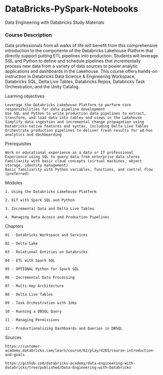 # DataBricks-PySpark-Notebooks
Data Engineering with Databricks Study Materials

### Course Description
Data professionals from all walks of life will benefit from this comprehensive introduction to the components of the Databricks Lakehouse Platform that directly support putting ETL pipelines into production. Students will leverage SQL and Python to define and schedule pipelines that incrementally process new data from a variety of data sources to power analytic applications and dashboards in the Lakehouse. This course offers hands-on instruction in Databricks Data Science & Engineering Workspace, Databricks SQL, Delta Live Tables, Databricks Repos, Databricks Task Orchestration, and the Unity Catalog.



Learning objectives

    Leverage the Databricks Lakehouse Platform to perform core responsibilities for data pipeline development
    Use SQL and Python to write production data pipelines to extract, transform, and load data into tables and views in the Lakehouse
    Simplify data ingestion and incremental change propagation using Databricks-native features and syntax, including Delta Live Tables
    Orchestrate production pipelines to deliver fresh results for ad-hoc analytics and dashboarding


Prerequisites

    Work or educational experience as a data or IT professional
    Experience using SQL to query data from enterprise data stores
    Familiarity with basic cloud concepts (virtual machines, object storage, identity management)
    Basic familiarity with Python variables, functions, and control flow (preferred)
    
Modules 

    1. Using the Databricks Lakehouse Platform

    2. ELT with Spark SQL and Python

    3. Incremental Data and Delta Live Tables

    4. Managing Data Access and Production Pipelines

Chapters

    01 - Databricks Workspace and Services

    02 - Delta Lake

    03 - Relational Entities on Databricks

    04 - ETL with Spark SQL

    05 - OPTIONAL Python for Spark SQL

    06 - Incremental Data Processing

    07 - Multi-Hop Architecture

    08 - Delta Live Tables

    09 - Task Orchestration with Jobs

    10 - Running a DBSQL Query

    11 - Managing Permissions

    12 - Productionalizing Dashboards and Queries in DBSQL
    
Sources

    https://customer-academy.databricks.com/learn/course/62/play/4265/course-introduction-and-goals
    
    https://github.com/databricks-academy/data-engineering-with-databricks/tree/published/Data-Engineering-with-Databricks
